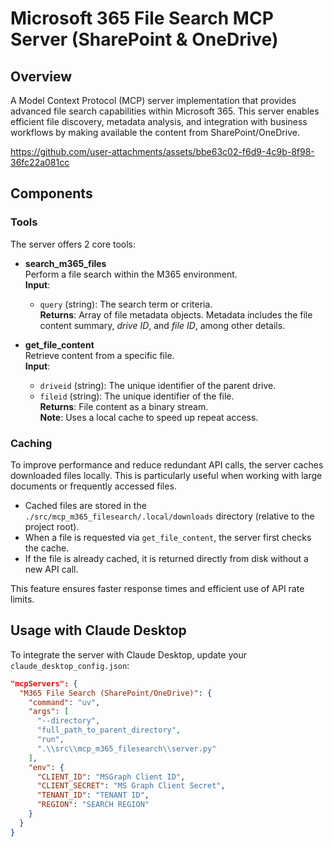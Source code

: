 # Microsoft 365 File Search MCP Server (SharePoint & OneDrive)

## Overview

A Model Context Protocol (MCP) server implementation that provides advanced file search capabilities within Microsoft 365. This server enables efficient file discovery, metadata analysis, and integration with business workflows by making available the content from SharePoint/OneDrive.



https://github.com/user-attachments/assets/bbe63c02-f6d9-4c9b-8f98-36fc22a081cc



## Components

### Tools

The server offers 2 core tools:

- **search_m365_files**  
  Perform a file search within the M365 environment.  
  **Input**:
  - `query` (string): The search term or criteria.  
  **Returns**: Array of file metadata objects. Metadata includes the file content summary, *drive ID*, and *file ID*, among other details.

- **get_file_content**  
  Retrieve content from a specific file.  
  **Input**:
  - `driveid` (string): The unique identifier of the parent drive.  
  - `fileid` (string): The unique identifier of the file.  
  **Returns**: File content as a binary stream.  
  **Note**: Uses a local cache to speed up repeat access.

### Caching

To improve performance and reduce redundant API calls, the server caches downloaded files locally. This is particularly useful when working with large documents or frequently accessed files.

- Cached files are stored in the `./src/mcp_m365_filesearch/.local/downloads` directory (relative to the project root).
- When a file is requested via `get_file_content`, the server first checks the cache.
- If the file is already cached, it is returned directly from disk without a new API call.

This feature ensures faster response times and efficient use of API rate limits.

## Usage with Claude Desktop

To integrate the server with Claude Desktop, update your `claude_desktop_config.json`:

```json
"mcpServers": {
  "M365 File Search (SharePoint/OneDrive)": {
    "command": "uv",
    "args": [
      "--directory",
      "full_path_to_parent_directory",
      "run",
      ".\\src\\mcp_m365_filesearch\\server.py"
    ],
    "env": {
      "CLIENT_ID": "MSGraph Client ID",
      "CLIENT_SECRET": "MS Graph Client Secret",
      "TENANT_ID": "TENANT ID",
      "REGION": "SEARCH REGION"
    }
  }
}
